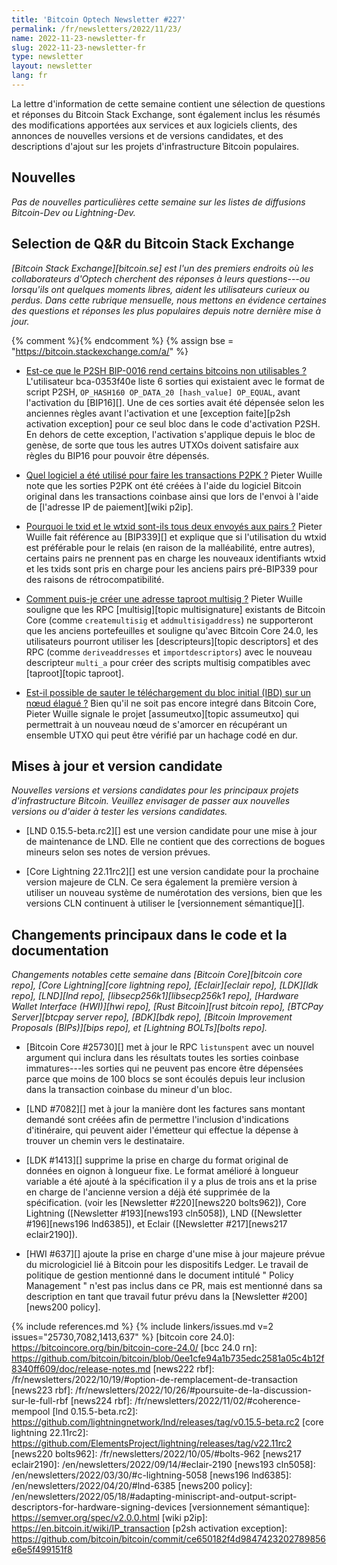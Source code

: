 ```yaml
---
title: 'Bitcoin Optech Newsletter #227'
permalink: /fr/newsletters/2022/11/23/
name: 2022-11-23-newsletter-fr
slug: 2022-11-23-newsletter-fr
type: newsletter
layout: newsletter
lang: fr
---
```

La lettre d'information de cette semaine contient une sélection de questions
et réponses du Bitcoin Stack Exchange, sont également inclus les résumés des
modifications apportées aux services et aux logiciels clients, des annonces
de nouvelles versions et de versions candidates, et des descriptions d'ajout
sur les projets d'infrastructure Bitcoin populaires.

## Nouvelles

*Pas de nouvelles particulières cette semaine sur les listes de diffusions
Bitcoin-Dev ou Lightning-Dev.*

## Selection de Q&R du Bitcoin Stack Exchange

*[Bitcoin Stack Exchange][bitcoin.se] est l'un des premiers endroits où les
collaborateurs d'Optech cherchent des réponses à leurs questions---ou lorsqu'ils
ont quelques moments libres, aident les utilisateurs curieux ou perdus.
Dans cette rubrique mensuelle, nous mettons en évidence certaines des questions
et réponses les plus populaires depuis notre dernière mise à jour.*

{% comment %}<!-- https://bitcoin.stackexchange.com/search?tab=votes&q=created%3a1m..%20is%3aanswer -->{% endcomment %}
{% assign bse = "https://bitcoin.stackexchange.com/a/" %}

- [Est-ce que le P2SH BIP-0016 rend certains bitcoins non utilisables ?]({{bse}}115803)
  L'utilisateur bca-0353f40e liste 6 sorties qui existaient avec le format de script P2SH,
  `OP_HASH160 OP_DATA_20 [hash_value] OP_EQUAL`, avant l'activation du [BIP16][].
  Une de ces sorties avait été dépensée selon les anciennes règles avant l'activation
  et une [exception faite][p2sh activation exception] pour ce seul bloc dans le code
  d'activation P2SH. En dehors de cette exception, l'activation s'applique depuis le bloc de
  genèse, de sorte que tous les autres UTXOs doivent satisfaire aux règles du BIP16 pour
  pouvoir être dépensés.

- [Quel logiciel a été utilisé pour faire les transactions P2PK ?]({{bse}}115962)
  Pieter Wuille note que les sorties P2PK ont été créées à l'aide du logiciel
  Bitcoin original dans les transactions coinbase ainsi que lors de l'envoi à
  l'aide de [l'adresse IP de paiement][wiki p2ip].

- [Pourquoi le txid et le wtxid sont-ils tous deux envoyés aux pairs ?]({{bse}}115907)
  Pieter Wuille fait référence au [BIP339][] et explique que si l'utilisation du wtxid
  est préférable pour le relais (en raison de la malléabilité, entre autres), certains
  pairs ne prennent pas en charge les nouveaux identifiants wtxid et les txids sont pris
  en charge pour les anciens pairs pré-BIP339 pour des raisons de rétrocompatibilité.

- [Comment puis-je créer une adresse taproot multisig ?]({{bse}}115700)
  Pieter Wuille souligne que les RPC [multisig][topic multisignature] existants de
  Bitcoin Core (comme `createmultisig` et `addmultisigaddress`) ne supporteront que les
  anciens portefeuilles et souligne qu'avec Bitcoin Core 24.0, les utilisateurs pourront
  utiliser les [descripteurs][topic descriptors] et des RPC (comme `deriveaddresses` et
  `importdescriptors`) avec le nouveau descripteur `multi_a` pour créer des scripts
  multisig compatibles avec [taproot][topic taproot].

- [Est-il possible de sauter le téléchargement du bloc initial (IBD) sur un nœud élagué ?]({{bse}}116030)
  Bien qu'il ne soit pas encore integré dans Bitcoin Core, Pieter Wuille signale
  le projet [assumeutxo][topic assumeutxo] qui permettrait à un nouveau nœud de s'amorcer
  en récupérant un ensemble UTXO qui peut être vérifié par un hachage codé en dur.

## Mises à jour et version candidate

*Nouvelles versions et versions candidates pour les principaux projets d'infrastructure Bitcoin.
Veuillez envisager de passer aux nouvelles versions ou d'aider à tester les versions candidates.*

- [LND 0.15.5-beta.rc2][] est une version candidate pour une mise à jour de
  maintenance de LND. Elle ne contient que des corrections de bogues mineurs
  selon ses notes de version prévues.

- [Core Lightning 22.11rc2][] est une version candidate pour la prochaine
  version majeure de CLN. Ce sera également la première version à utiliser
  un nouveau système de numérotation des versions, bien que les versions
  CLN continuent à utiliser le [versionnement sémantique][].

## Changements principaux dans le code et la documentation

*Changements notables cette semaine dans [Bitcoin Core][bitcoin core repo], [Core
Lightning][core lightning repo], [Eclair][eclair repo], [LDK][ldk repo],
[LND][lnd repo], [libsecp256k1][libsecp256k1 repo], [Hardware Wallet
Interface (HWI)][hwi repo], [Rust Bitcoin][rust bitcoin repo], [BTCPay
Server][btcpay server repo], [BDK][bdk repo], [Bitcoin Improvement
Proposals (BIPs)][bips repo], et [Lightning BOLTs][bolts repo].*

- [Bitcoin Core #25730][] met à jour le RPC `listunspent` avec un nouvel
  argument qui inclura dans les résultats toutes les sorties coinbase
  immatures---les sorties qui ne peuvent pas encore être dépensées parce
  que moins de 100 blocs se sont écoulés depuis leur inclusion
  dans la transaction coinbase du mineur d'un bloc.

- [LND #7082][] met à jour la manière dont les factures sans montant demandé
  sont créées afin de permettre l'inclusion d'indications d'itinéraire, qui
  peuvent aider l'émetteur qui effectue la dépense à trouver un chemin vers
  le destinataire.

- [LDK #1413][] supprime la prise en charge du format original de données
  en oignon à longueur fixe. Le format amélioré à longueur variable a été
  ajouté à la spécification il y a plus de trois ans et la prise en charge
  de l'ancienne version a déjà été supprimée de la spécification. (voir les
  [Newsletter #220][news220 bolts962]), Core Lightning ([Newsletter #193][news193
  cln5058]), LND ([Newsletter #196][news196 lnd6385]), et Eclair
  ([Newsletter #217][news217 eclair2190]).

- [HWI #637][] ajoute la prise en charge d'une mise à jour majeure prévue du
  micrologiciel lié à Bitcoin pour les dispositifs Ledger. Le travail de politique
  de gestion mentionné dans le document intitulé " Policy Management " n'est
  pas inclus dans ce PR, mais est mentionné dans sa description en tant que
  travail futur prévu dans la [Newsletter #200][news200 policy].

{% include references.md %}
{% include linkers/issues.md v=2 issues="25730,7082,1413,637" %}
[bitcoin core 24.0]: https://bitcoincore.org/bin/bitcoin-core-24.0/
[bcc 24.0 rn]: https://github.com/bitcoin/bitcoin/blob/0ee1cfe94a1b735edc2581a05c4b12f8340ff609/doc/release-notes.md
[news222 rbf]: /fr/newsletters/2022/10/19/#option-de-remplacement-de-transaction
[news223 rbf]: /fr/newsletters/2022/10/26/#poursuite-de-la-discussion-sur-le-full-rbf
[news224 rbf]: /fr/newsletters/2022/11/02/#coherence-mempool
[lnd 0.15.5-beta.rc2]: https://github.com/lightningnetwork/lnd/releases/tag/v0.15.5-beta.rc2
[core lightning 22.11rc2]: https://github.com/ElementsProject/lightning/releases/tag/v22.11rc2
[news220 bolts962]: /fr/newsletters/2022/10/05/#bolts-962
[news217 eclair2190]: /en/newsletters/2022/09/14/#eclair-2190
[news193 cln5058]: /en/newsletters/2022/03/30/#c-lightning-5058
[news196 lnd6385]: /en/newsletters/2022/04/20/#lnd-6385
[news200 policy]: /en/newsletters/2022/05/18/#adapting-miniscript-and-output-script-descriptors-for-hardware-signing-devices
[versionnement sémantique]: https://semver.org/spec/v2.0.0.html
[wiki p2ip]: https://en.bitcoin.it/wiki/IP_transaction
[p2sh activation exception]: https://github.com/bitcoin/bitcoin/commit/ce650182f4d9847423202789856e6e5f499151f8
